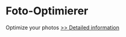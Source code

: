 # Foto-Optimierer
Optimize your photos
[>> Detailed information](https://secure.shareit.com/shareit/product.html?productid=300060464&affiliateid=200057808)